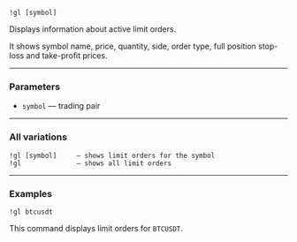 ```
!gl [symbol]
```

Displays information about active limit orders.

It shows symbol name, price, quantity, side, order type, full position stop-loss and take-profit prices.

---

### Parameters

- `symbol` — trading pair

---

### All variations

```
!gl [symbol]     — shows limit orders for the symbol
!gl              — shows all limit orders
```

---

### Examples

```
!gl btcusdt
```

This command displays limit orders for `BTCUSDT`.
